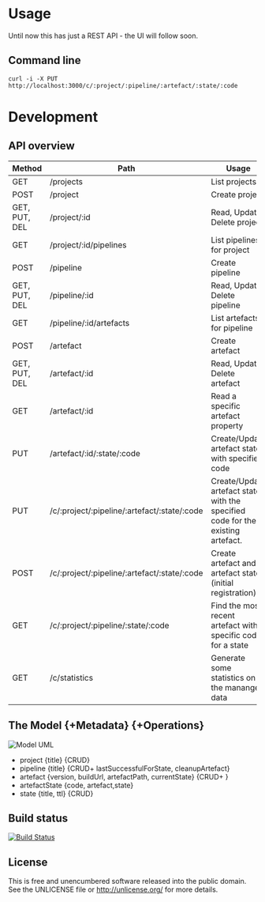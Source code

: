 Usage
=====

Until now this has just a REST API - the UI will follow soon.

Command line
------------

` curl -i -X PUT http://localhost:3000/c/:project/:pipeline/:artefact/:state/:code `

Development
===========

API overview
------------

Method | Path | Usage
-------|------|------
GET | /projects | List projects
POST | /project | Create project
GET, PUT, DEL | /project/:id | Read, Update, Delete project
GET | /project/:id/pipelines | List pipelines for project
POST | /pipeline | Create pipeline
GET, PUT, DEL | /pipeline/:id | Read, Update, Delete pipeline
GET | /pipeline/:id/artefacts | List artefacts for pipeline
POST | /artefact | Create artefact
GET, PUT, DEL | /artefact/:id | Read, Update, Delete artefact
GET | /artefact/:id | Read a specific artefact property
PUT | /artefact/:id/:state/:code | Create/Update artefact state with specified code
PUT | /c/:project/:pipeline/:artefact/:state/:code | Create/Update artefact state with the specified code for the existing artefact.
POST | /c/:project/:pipeline/:artefact/:state/:code | Create artefact and artefact state (initial registration)
GET | /c/:project/:pipeline/:state/:code | Find the most recent artefact with a specific code for a state
GET | /c/statistics | Generate some statistics on the mananged data

The Model {+Metadata} {+Operations}
-----------------------------------

![Model UML](http://yuml.me/9c218eba)

* project {title} {CRUD}
* pipeline {title} {CRUD+ lastSuccessfulForState, cleanupArtefact}
* artefact {version, buildUrl, artefactPath, currentState} {CRUD+ }
* artefactState {code, artefact,state}
* state {title, ttl} {CRUD}

Build status
------------

[![Build Status](https://travis-ci.org/tolleiv/artefacts.png?branch=master)](https://travis-ci.org/tolleiv/artefacts)


License
-------

This is free and unencumbered software released into the public domain. See the UNLICENSE file or http://unlicense.org/ for more details.
